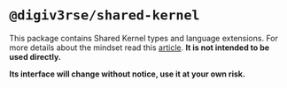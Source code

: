 # `@digiv3rse/shared-kernel`

This package contains Shared Kernel types and language extensions. For more details about the mindset read this [article](https://herbertograca.com/2018/07/07/more-than-concentric-layers/). **It is not intended to be used directly.**

**Its interface will change without notice, use it at your own risk.**
